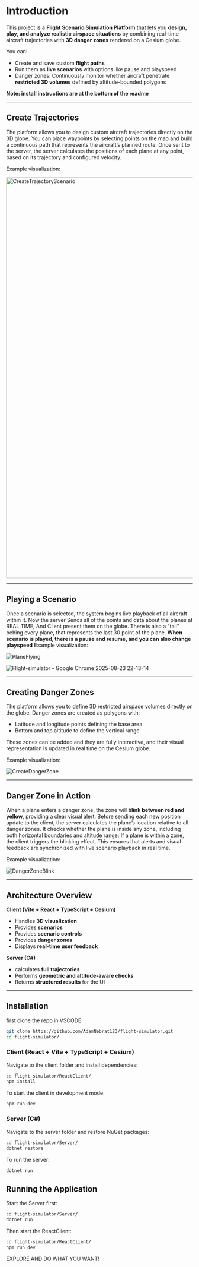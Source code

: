 # Introduction

This project is a **Flight Scenario Simulation Platform** that lets you **design, play, and analyze realistic airspace situations** by combining real-time aircraft trajectories with **3D danger zones** rendered on a Cesium globe.  

You can:  
- Create and save custom **flight paths**  
- Run them as **live scenarios**  with options like pause and playspeed
- Danger zones: Continuously monitor whether aircraft penetrate **restricted 3D volumes** defined by altitude-bounded polygons
  
**Note: install instructions are at the bottom of the readme**

---
## Create Trajectories

The platform allows you to design custom aircraft trajectories directly on the 3D globe.
You can place waypoints by selecting points on the map and build a continuous path that represents the aircraft’s planned route.
Once sent to the server, the server calculates the positions of each plane at any point, based on its trajectory and configured velocity.

Example visualization:

<img width="1920" height="1080" alt="CreateTrajectoryScenario" src="https://github.com/user-attachments/assets/b2ee287e-bdc6-4332-b426-1572742bb275" />


---
## Playing a Scenario

Once a scenario is selected, the system begins live playback of all aircraft within it.
Now the server Sends all of the points and data about the planes at REAL TIME, And Client present them on the globe.
There is also a "tail" behing every plane, that represents the last 30 point of the plane.
**When scenario is played, there is a pause and resume, and you can also change playspeed**
Example visualization:


![PlaneFlying](https://github.com/user-attachments/assets/172c6a24-76b6-4d90-aafa-b1a4470e03b3)

![_Flight-simulator - Google Chrome_ 2025-08-23 22-13-14](https://github.com/user-attachments/assets/6888a5e8-e5af-46d0-9825-c0b595e348a5)


---

## Creating Danger Zones

The platform allows you to define 3D restricted airspace volumes directly on the globe.
Danger zones are created as polygons with:
- Latitude and longitude points defining the base area
- Bottom and top altitude to define the vertical range

These zones can be added and they are fully interactive, and their visual representation is updated in real time on the Cesium globe.

Example visualization:

![CreateDangerZone](https://github.com/user-attachments/assets/e34512ba-6f39-4e9a-8b60-a6eee6b6273d)

---

## Danger Zone in Action

When a plane enters a danger zone, the zone will **blink between red and yellow**, providing a clear visual alert.
Before sending each new position update to the client, the server calculates the plane’s location relative to all danger zones.
It checks whether the plane is inside any zone, including both horizontal boundaries and altitude range.
If a plane is within a zone, the client triggers the blinking effect.
This ensures that alerts and visual feedback are synchronized with live scenario playback in real time.

Example visualization:

![DangerZoneBlink](https://github.com/user-attachments/assets/4d08b0d6-71bc-4d30-8adf-c6b8d542a0f2)

---

## Architecture Overview

**Client (Vite + React + TypeScript + Cesium)**  
- Handles **3D visualization**
- Provides **scenarios**
- Provides **scenario controls**  
- Provides **danger zones**  
- Displays **real-time user feedback**  

**Server (C#)**  
- calculates **full trajectories**
- Performs **geometric and altitude-aware checks**  
- Returns **structured results** for the UI

  
---

## Installation
first clone the repo in VSCODE.
```bash
git clone https://github.com/AdamNebrat123/flight-simulator.git
cd flight-simulator/
```

### Client (React + Vite + TypeScript + Cesium)
Navigate to the client folder and install dependencies:

```bash
cd flight-simulator/ReactClient/
npm install
```
To start the client in development mode:
```bash
npm run dev
```

### Server (C#)
Navigate to the server folder and restore NuGet packages:
```bash
cd flight-simulator/Server/
dotnet restore
```
To run the server:
```bash
dotnet run
```

## Running the Application
Start the Server first:
```bash
cd flight-simulator/Server/
dotnet run
```
Then start the ReactClient:
```bash
cd flight-simulator/ReactClient/
npm run dev
```
EXPLORE AND DO WHAT YOU WANT!
